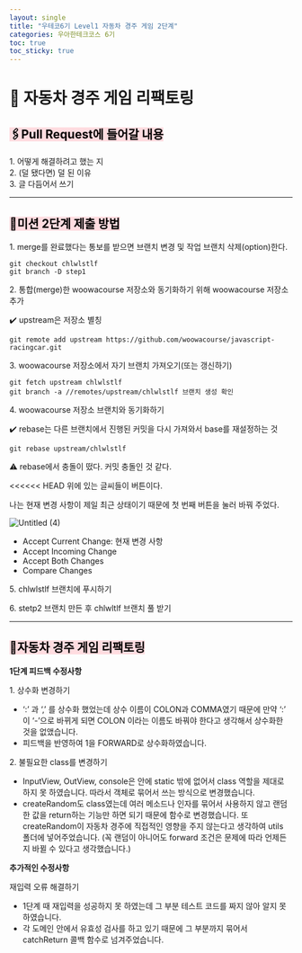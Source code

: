 ```yaml
---
layout: single
title: "우테코6기 Level1 자동차 경주 게임 2단계"
categories: 우아한테크코스 6기
toc: true
toc_sticky: true
---
```


# 🚗 자동차 경주 게임 리팩토링

## <mark style='background-color: #ffdce0'>🖇Pull Request에 들어갈 내용</mark>

1\. 어떻게 해결하려고 했는 지  
2\. (덜 됐다면) 덜 된 이유  
3\. 글 다듬어서 쓰기

---

## <mark style='background-color: #ffdce0'>📁미션 2단계 제출 방법</mark>

1\. merge를 완료했다는 통보를 받으면 브랜치 변경 및 작업 브랜치 삭제(option)한다.

```
git checkout chlwlstlf
git branch -D step1
```

2\. 통합(merge)한 woowacourse 저장소와 동기화하기 위해 woowacourse 저장소 추가

✔️ upstream은 저장소 별칭

```
git remote add upstream https://github.com/woowacourse/javascript-racingcar.git
```

3\. woowacourse 저장소에서 자기 브랜치 가져오기(또는 갱신하기)

```
git fetch upstream chlwlstlf
git branch -a //remotes/upstream/chlwlstlf 브랜치 생성 확인
```

4\. woowacourse 저장소 브랜치와 동기화하기

✔️ rebase는 다른 브랜치에서 진행된 커밋을 다시 가져와서 base를 재설정하는 것

```
git rebase upstream/chlwlstlf
```

⚠️ rebase에서 충돌이 떴다. 커밋 충돌인 것 같다.

<<<<<< HEAD 위에 있는 글씨들이 버튼이다.

나는 현재 변경 사항이 제일 최근 상태이기 때문에 첫 번째 버튼을 눌러 바꿔 주었다.

![Untitled (4)](https://github.com/chlwlstlf/data/assets/63334368/fe91d4a4-de41-4baf-952d-bad4c4ca40c1)

- Accept Current Change: 현재 변경 사항
- Accept Incoming Change
- Accept Both Changes
- Compare Changes

5\. chlwlstlf 브랜치에 푸시하기

6\. stetp2 브랜치 만든 후 chlwltlf 브랜치 풀 받기

---

## <mark style='background-color: #ffdce0'>🚗자동차 경주 게임 리팩토링</mark>

**1단계 피드백 수정사항**

1\. 상수화 변경하기

- ‘:’ 과 ‘,’ 를 상수화 했었는데 상수 이름이 COLON과 COMMA였기 때문에 만약 ‘:’ 이 ‘-’으로 바뀌게 되면 COLON 이라는 이름도 바꿔야 한다고 생각해서 상수화한 것을 없앴습니다.
- 피드백을 반영하여 1을 FORWARD로 상수화하였습니다.

2\. 불필요한 class를 변경하기

- InputView, OutView, console은 안에 static 밖에 없어서 class 역할을 제대로 하지 못 하였습니다. 따라서 객체로 묶어서 쓰는 방식으로 변경했습니다.
- createRandom도 class였는데 여러 메소드나 인자를 묶어서 사용하지 않고 랜덤한 값을 return하는 기능만 하면 되기 때문에 함수로 변경했습니다. 또 createRandom이 자동차 경주에 직접적인 영향을 주지 않는다고 생각하여 utils 폴더에 넣어주었습니다. (꼭 랜덤이 아니어도 forward 조건은 문제에 따라 언제든지 바뀔 수 있다고 생각했습니다.)

**추가적인 수정사항**

재입력 오류 해결하기

- 1단계 때 재입력을 성공하지 못 하였는데 그 부분 테스트 코드를 짜지 않아 알지 못 하였습니다.
- 각 도메인 안에서 유효성 검사를 하고 있기 때문에 그 부분까지 묶어서 catchReturn 콜백 함수로 넘겨주었습니다.
